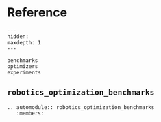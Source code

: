 # Reference

```{toctree}
---
hidden:
maxdepth: 1
---

benchmarks
optimizers
experiments
```

## `robotics_optimization_benchmarks`

```{eval-rst}
.. automodule:: robotics_optimization_benchmarks
   :members:
```
